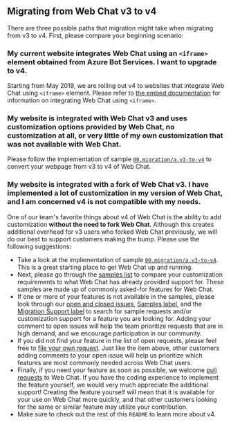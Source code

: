 ## Migrating from Web Chat v3 to v4

There are three possible paths that migration might take when migrating from v3 to v4. First, please compare your beginning scenario:

### My current website integrates Web Chat using an `<iframe>` element obtained from Azure Bot Services. I want to upgrade to v4.

Starting from May 2019, we are rolling out v4 to websites that integrate Web Chat using `<iframe>` element. Please refer to [the embed documentation](https://github.com/microsoft/BotFramework-WebChat/tree/main/packages/embed) for information on integrating Web Chat using `<iframe>`.

### My website is integrated with Web Chat v3 and uses customization options provided by Web Chat, no customization at all, or very little of my own customization that was not available with Web Chat.

Please follow the implementation of sample [`00.migration/a.v3-to-v4`](https://github.com/microsoft/BotFramework-WebChat/tree/main/samples/00.migration/a.v3-to-v4) to convert your webpage from v3 to v4 of Web Chat.

### My website is integrated with a fork of Web Chat v3. I have implemented a lot of customization in my version of Web Chat, and I am concerned v4 is not compatible with my needs.

One of our team's favorite things about v4 of Web Chat is the ability to add customization **without the need to fork Web Chat**. Although this creates additional overhead for v3 users who forked Web Chat previously, we will do our best to support customers making the bump. Please use the following suggestions:

-  Take a look at the implementation of sample [`00.migration/a.v3-to-v4`](https://github.com/microsoft/BotFramework-WebChat/tree/main/samples/00.migration/a.v3-to-v4). This is a great starting place to get Web Chat up and running.
-  Next, please go through the [samples list](https://github.com/microsoft/BotFramework-WebChat/tree/main/samples) to compare your customization requirements to what Web Chat has already provided support for. These samples are made up of commonly asked-for features for Web Chat.
-  If one or more of your features is not available in the samples, please look through our [open and closed issues](https://github.com/microsoft/BotFramework-WebChat/issues?utf8=%E2%9C%93&q=is%3Aissue+), [Samples label](https://github.com/microsoft/BotFramework-WebChat/issues?utf8=%E2%9C%93&q=is%3Aissue+is%3Aopen+label%3ASample), and the [Migration Support label](https://github.com/microsoft/BotFramework-WebChat/issues?q=is%3Aissue+migrate+label%3A%22Migration+Support%22) to search for sample requests and/or customization support for a feature you are looking for. Adding your comment to open issues will help the team prioritize requests that are in high demand, and we encourage participation in our community.
-  If you did not find your feature in the list of open requests, please feel free to [file your own request](https://github.com/microsoft/BotFramework-WebChat/issues/new). Just like the item above, other customers adding comments to your open issue will help us prioritize which features are most commonly needed across Web Chat users.
-  Finally, if you need your feature as soon as possible, we welcome [pull requests](https://github.com/microsoft/BotFramework-WebChat/compare) to Web Chat. If you have the coding experience to implement the feature yourself, we would very much appreciate the additional support! Creating the feature yourself will mean that it is available for your use on Web Chat more quickly, and that other customers looking for the same or similar feature may utilize your contribution.
-  Make sure to check out the rest of this `README` to learn more about v4.
